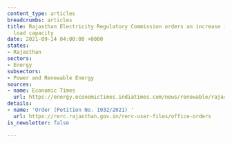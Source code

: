 ```yaml
---
content_type: articles
breadcrumbs: articles
title: Rajasthan Electricity Regulatory Commission orders an increase in net-metering
  load capacity
date: 2021-09-14 04:00:00 +0000
states:
- Rajasthan
sectors:
- Energy
subsectors:
- Power and Renewable Energy
sources:
- name: Economic Times
  url: https://energy.economictimes.indiatimes.com/news/renewable/rajasthan-rerc-raises-net-metering-load-capacity-up-to-500kw/86026321
details:
- name: 'Order (Petition No. 1932/2021) '
  url: https://rerc.rajasthan.gov.in/rerc-user-files/office-orders
is_newsletter: false

---
```

